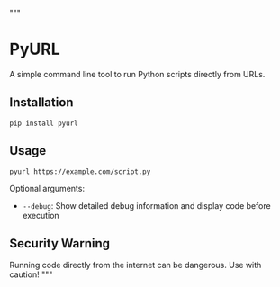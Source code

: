 """
# PyURL

A simple command line tool to run Python scripts directly from URLs.

## Installation

```
pip install pyurl
```

## Usage

```
pyurl https://example.com/script.py
```

Optional arguments:
- `--debug`: Show detailed debug information and display code before execution

## Security Warning

Running code directly from the internet can be dangerous. Use with caution!
"""